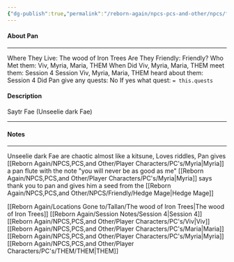 ```yaml
---
{"dg-publish":true,"permalink":"/reborn-again/npcs-pcs-and-other/npcs/friendly/pan-fae/"}
---
```



#### About Pan
---
Where They Live: The wood of Iron Trees
Are They Friendly: Friendly?
Who Met them: Viv, Myria, Maria, THEM
When Did Viv, Myria, Maria, THEM meet them: Session 4
Session Viv, Myria, Maria, THEM heard about them: Session 4
Did Pan give any quests: No
	If yes what quest: `= this.quests`


#### Description
Saytr Fae (Unseelie dark Fae)

---

#### Notes
---
Unseelie dark Fae are chaotic almost like a kitsune, Loves riddles, Pan gives [[Reborn Again/NPCS,PCS,and Other/Player Characters/PC's/Myria\|Myria]]  a pan flute with the note "you will never be as good as me"
 [[Reborn Again/NPCS,PCS,and Other/Player Characters/PC's/Myria\|Myria]]  says thank you to pan and gives him a seed from the [[Reborn Again/NPCS,PCS,and Other/NPCS/Friendly/Hedge Mage\|Hedge Mage]]

[[Reborn Again/Locations Gone to/Tallan/The wood of Iron Trees\|The wood of Iron Trees]]
[[Reborn Again/Session Notes/Session 4\|Session 4]]
[[Reborn Again/NPCS,PCS,and Other/Player Characters/PC's/Viv\|Viv]]
[[Reborn Again/NPCS,PCS,and Other/Player Characters/PC's/Maria\|Maria]]
[[Reborn Again/NPCS,PCS,and Other/Player Characters/PC's/Myria\|Myria]]
[[Reborn Again/NPCS,PCS,and Other/Player Characters/PC's/THEM/THEM\|THEM]]
